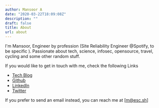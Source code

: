 ```yaml
---
author: Mansoor A
date: "2020-03-22T18:09:08Z"
description: ""
draft: false
title: About
url: about
---
```



I'm Mansoor, Engineer by profession (Site Reliability Engineer @Spotify, to be specific ). Passionate about tech, science, infosec, opensource, travel, cycling and some other random stuff.

If you would like to get in touch with me, check the following Links

* [Tech Blog](https://esc.sh/blog)
* [Github](https://github.com/mansoormajeed)
* [LinkedIn](https://www.linkedin.com/in/mansoormajeed/)
* [Twitter](https://twitter.com/esc_sh)

If you prefer to send an email instead, you can reach me at [m@esc.sh]

